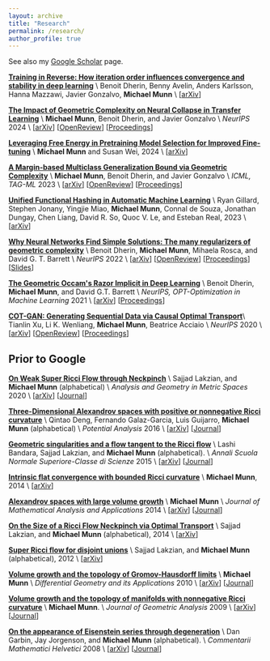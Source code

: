 ```yaml
---
layout: archive
title: "Research"
permalink: /research/
author_profile: true
---
```



See also my [Google Scholar](https://scholar.google.com/citations?user=agHn7jkAAAAJ&hl=en) page.

[**Training in Reverse: How iteration order influences convergence and stability in deep learning**](https://arxiv.org/abs/2502.01557) \\
Benoit Dherin, Benny Avelin, Anders Karlsson, Hanna Mazzawi, Javier Gonzalvo, **Michael Munn** \\
\[[arXiv](https://arxiv.org/abs/2502.01557)\]

[**The Impact of Geometric Complexity on Neural Collapse in Transfer Learning**](https://arxiv.org/abs/2405.15706) \\
**Michael Munn**, Benoit Dherin, and Javier Gonzalvo \\
*NeurIPS* 2024 \\
\[[arXiv](https://arxiv.org/abs/2405.15706)\]
\[[OpenReview](https://openreview.net/forum?id=PLbFid00aU)\]
\[[Proceedings](https://proceedings.neurips.cc/paper_files/paper/2024/hash/7b24015f3af598e1d9179f6e06353780-Abstract-Conference.html)\]

[**Leveraging Free Energy in Pretraining Model Selection for Improved Fine-tuning**](https://arxiv.org/abs/2410.05612) \\
**Michael Munn** and Susan Wei, 2024 \\
\[[arXiv](https://arxiv.org/abs/2410.05612)]

[**A Margin-based Multiclass Generalization Bound via Geometric Complexity**](https://arxiv.org/abs/2405.18590) \\
**Michael Munn**, Benoit Dherin, and Javier Gonzalvo \\
*ICML, TAG-ML* 2023 \\
\[[arXiv](https://arxiv.org/abs/2405.18590)\]
\[[OpenReview](https://openreview.net/forum?id=fEx3f7YXv1)\]
\[[Proceedings](https://proceedings.mlr.press/v221/munn23a.html)\]

[**Unified Functional Hashing in Automatic Machine Learning**](https://arxiv.org/abs/2302.05433) \\
Ryan Gillard, Stephen Jonany, Yingjie Miao, **Michael Munn**, Connal de Souza, Jonathan Dungay, Chen Liang, David R. So, Quoc V. Le, and Esteban Real, 2023 \\
\[[arXiv](https://arxiv.org/abs/2302.05433)\]

[**Why Neural Networks Find Simple Solutions: The many regularizers of geometric complexity**](https://arxiv.org/abs/2209.13083) \\
Benoit Dherin, **Michael Munn**, Mihaela Rosca, and David G. T. Barrett \\
*NeurIPS* 2022 \\
\[[arXiv](https://arxiv.org/abs/2209.13083)\]
\[[OpenReview](https://openreview.net/forum?id=-ZPeUAJlkEu)\]
\[[Proceedings](https://proceedings.neurips.cc/paper_files/paper/2022/hash/0ff3502bb29570b219967278db150a50-Abstract-Conference.html)\]
\[[Slides](https://nips.cc/media/neurips-2022/Slides/54458_xKZYv76.pdf)\]


[**The Geometric Occam's Razor Implicit in Deep Learning**](https://arxiv.org/abs/2111.15090) \\
Benoit Dherin, **Michael Munn**, and David G.T. Barrett \\
*NeurIPS, OPT-Optimization in Machine Learning* 2021 \\
\[[arXiv](https://arxiv.org/abs/2111.15090)\]
\[[Proceedings](https://proceedings.mlr.press/v195/zhang23a.html)\]

[**COT-GAN: Generating Sequential Data via Causal Optimal Transport**](https://arxiv.org/abs/2006.08571)\\
Tianlin Xu, Li K. Wenliang, **Michael Munn**, Beatrice Acciaio \\
*NeurIPS* 2020 \\
\[[arXiv](https://arxiv.org/abs/2006.08571)\] 
\[[OpenReview](https://openreview.net/forum?id=MVJi7SdV1mp)\]
\[[Proceedings](https://proceedings.neurips.cc/paper/2020/hash/641d77dd5271fca28764612a028d9c8e-Abstract.html)\]

## Prior to Google

[**On Weak Super Ricci Flow through Neckpinch**](https://arxiv.org/abs/2008.10508) \\
Sajjad Lakzian, and **Michael Munn** (alphabetical) \\
*Analysis and Geometry in Metric Spaces* 2020 \\
\[[arXiv](https://arxiv.org/abs/2008.10508)\] 
\[[Journal](https://www.degruyter.com/document/doi/10.1515/agms-2020-0123/html?lang=en)\] 

[**Three-Dimensional Alexandrov spaces with positive or nonnegative Ricci curvature**](https://arxiv.org/abs/1602.07724) \\
Qintao Deng, Fernando Galaz-Garcia, Luis Guijarro, **Michael Munn** (alphabetical) \\
*Potential Analysis* 2016 \\
\[[arXiv](https://arxiv.org/abs/1602.07724)\]
\[[Journal](https://link.springer.com/article/10.1007/s11118-017-9633-y)\]

[**Geometric singularities and a flow tangent to the Ricci flow**](https://arxiv.org/abs/1505.05035) \\
Lashi Bandara, Sajjad Lakzian, and **Michael Munn** (alphabetical). \\
*Annali Scuola Normale Superiore-Classe di Scienze* 2015 \\
\[[arXiv](https://arxiv.org/abs/1505.05035)\]
\[[Journal](https://journals.sns.it/index.php/annaliscienze/article/view/512)\]

[**Intrinsic flat convergence with bounded Ricci curvature**](https://arxiv.org/abs/1405.3312) \\
**Michael Munn**, 2014 \\
\[[arXiv](https://arxiv.org/abs/1405.3312)\]

[**Alexandrov spaces with large volume growth**](https://arxiv.org/abs/1405.3312) \\
**Michael Munn** \\
*Journal of Mathematical Analysis and Applications* 2014 \\
\[[arXiv](https://arxiv.org/abs/1405.3312)\]
\[[Journal](https://www.sciencedirect.com/science/article/pii/S0022247X14003941)\]

[**On the Size of a Ricci Flow Neckpinch via Optimal Transport**](https://arxiv.org/abs/1404.7086) \\
Sajjad Lakzian, and **Michael Munn** (alphabetical), 2014 \\
\[[arXiv](https://arxiv.org/abs/1404.7086)\]

[**Super Ricci flow for disjoint unions**](https://arxiv.org/abs/1211.2792) \\
Sajjad Lakzian, and **Michael Munn** (alphabetical), 2012 \\
\[[arXiv](https://arxiv.org/abs/1211.2792)\]

[**Volume growth and the topology of Gromov-Hausdorff limits**](https://arxiv.org/abs/1003.5691) \\
**Michael Munn** \\
*Differential Geometry and its Applications* 2010 \\
\[[arXiv](https://arxiv.org/abs/1003.5691)\]
\[[Journal](https://www.sciencedirect.com/science/article/pii/S0926224510000240)\]

[**Volume growth and the topology of manifolds with nonnegative Ricci curvature**](https://arxiv.org/abs/0712.0827) \\
**Michael Munn**. \\
*Journal of Geometric Analysis* 2009 \\
\[[arXiv](https://arxiv.org/abs/0712.0827)\]
\[[Journal](https://link.springer.com/article/10.1007/s12220-010-9125-4)\]

[**On the appearance of Eisenstein series through degeneration**](https://arxiv.org/abs/0801.3492) \\
Dan Garbin, Jay Jorgenson, and **Michael Munn** (alphabetical). \\
*Commentarii Mathematici Helvetici* 2008 \\
\[[arXiv](https://arxiv.org/abs/0801.3492)\]
\[[Journal](https://ems.press/journals/cmh/issues/48)\]






